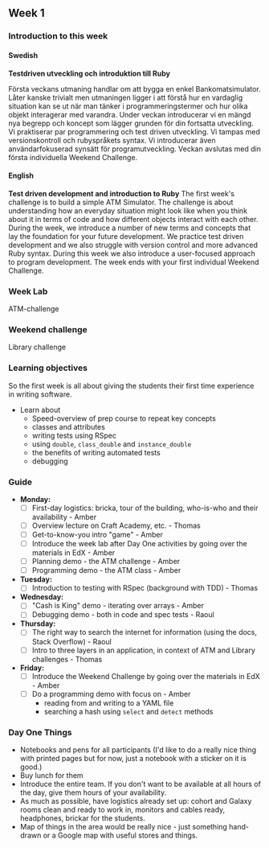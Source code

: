 ## Week 1
### Introduction to this week

#### Swedish
**Testdriven utveckling och introduktion till Ruby**

Första veckans utmaning handlar om att bygga en enkel Bankomatsimulator. Låter kanske trivialt men utmaningen ligger i att förstå hur en vardaglig situation kan se ut när man tänker i programmeringstermer och hur olika objekt interagerar med varandra. Under veckan introducerar vi en mängd nya begrepp och koncept som lägger grunden för din fortsatta utveckling. Vi praktiserar par programmering och test driven utveckling. Vi tampas med versionskontroll och rubyspråkets syntax. Vi introducerar även användarfokuserad synsätt för programutveckling. Veckan avslutas med din första individuella Weekend Challenge.

#### English
**Test driven development and introduction to Ruby**
The first week's challenge is to build a simple ATM Simulator. The challenge is about understanding how an everyday situation might look like when you think about it in terms of code and how different objects interact with each other. During the week, we introduce a number of new terms and concepts that lay the foundation for your future development. We practice test driven development and we also struggle with version control and more advanced Ruby syntax. During this week we also introduce a user-focused approach to program development. The week ends with your first individual Weekend Challenge.

### Week Lab
ATM-challenge

### Weekend challenge
Library challenge

### Learning objectives
So the first week is all about giving the students their first time experience in writing software.
* Learn about
  - Speed-overview of prep course to repeat key concepts
  - classes and attributes
  - writing tests using RSpec
  - using `double`, `class_double` and `instance_double`
  - the benefits of writing automated tests
  - debugging

### Guide
- **Monday:**
  - [ ] First-day logistics: bricka, tour of the building, who-is-who and their availability - Amber
  - [ ] Overview lecture on Craft Academy, etc. - Thomas
  - [ ] Get-to-know-you intro "game" - Amber
  - [ ] Introduce the week lab after Day One activities by going over the materials in EdX - Amber
  - [ ] Planning demo - the ATM challenge - Amber
  - [ ] Programming demo - the ATM class - Amber
- **Tuesday:**
  - [ ] Introduction to testing with RSpec (background with TDD) - Thomas
- **Wednesday:**
  - [ ] "Cash is King" demo - iterating over arrays - Amber
  - [ ] Debugging demo - both in code and spec tests - Raoul
- **Thursday:**
  - [ ] The right way to search the internet for information (using the docs, Stack Overflow) - Raoul
  - [ ] Intro to three layers in an application, in context of ATM and Library challenges - Thomas
- **Friday:**
  - [ ] Introduce the Weekend Challenge by going over the materials in EdX - Amber
  - [ ] Do a programming demo with focus on - Amber
    - reading from and writing to a YAML file
    - searching a hash using `select` and `detect` methods

### Day One Things
- Notebooks and pens for all participants (I'd like to do a really nice thing with printed pages but for now, just a notebook with a sticker on it is good.)
- Buy lunch for them
- Introduce the entire team. If you don't want to be available at all hours of the day, give them hours of your availability.
- As much as possible, have logistics already set up: cohort and Galaxy rooms clean and ready to work in, monitors and cables ready, headphones, brickar for the students.
- Map of things in the area would be really nice - just something hand-drawn or a Google map with useful stores and things.
